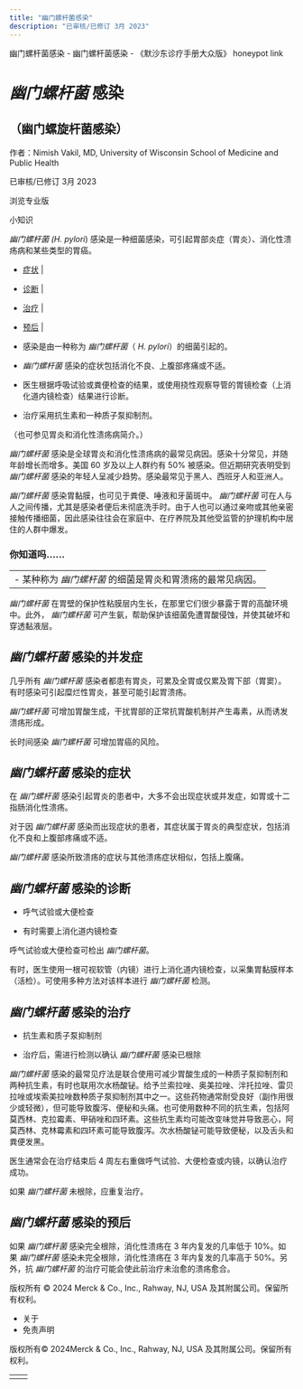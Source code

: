 ```yaml
---
title: "幽门螺杆菌感染"
description: "已审核/已修订 3月 2023"
---
```


﻿幽门螺杆菌感染 \- 幽门螺杆菌感染 \- 《默沙东诊疗手册大众版》 honeypot link

# _幽门螺杆菌_ 感染

## （幽门螺旋杆菌感染）

作者：Nimish Vakil, MD, University of Wisconsin School of Medicine and Public
Health

已审核/已修订 3月 2023

浏览专业版

小知识

_幽门螺杆菌_ _(H. pylori_) 感染是一种细菌感染，可引起胃部炎症（胃炎）、消化性溃疡病和某些类型的胃癌。

- [症状](#症状_v21357000_zh) \|
- [诊断](#诊断_v21357008_zh) \|
- [治疗](#治疗_v21357029_zh) \|
- [预后](#预后_v21357021_zh) \|

- 感染是由一种称为 _幽门螺杆菌_（ _H. pylori_）的细菌引起的。

- _幽门螺杆菌_ 感染的症状包括消化不良、上腹部疼痛或不适。

- 医生根据呼吸试验或粪便检查的结果，或使用挠性观察导管的胃镜检查（上消化道内镜检查）结果进行诊断。

- 治疗采用抗生素和一种质子泵抑制剂。


（也可参见胃炎和消化性溃疡病简介。）

_幽门螺杆菌_ 感染是全球胃炎和消化性溃疡病的最常见病因。感染十分常见，并随年龄增长而增多。美国 60 岁及以上人群约有 50% 被感染。但近期研究表明受到 _幽门螺杆菌_ 感染的年轻人呈减少趋势。感染最常见于黑人、西班牙人和亚洲人。

_幽门螺杆菌_ 感染胃黏膜，也可见于粪便、唾液和牙菌斑中。 _幽门螺杆菌_ 可在人与人之间传播，尤其是感染者便后未彻底洗手时。由于人也可以通过亲吻或其他亲密接触传播细菌，因此感染往往会在家庭中、在疗养院及其他受监管的护理机构中居住的人群中爆发。

### 你知道吗……

|     |
| --- |
| - 某种称为 _幽门螺杆菌_ 的细菌是胃炎和胃溃疡的最常见病因。 |

_幽门螺杆菌_ 在胃壁的保护性粘膜层内生长，在那里它们很少暴露于胃的高酸环境中。此外， _幽门螺杆菌_ 可产生氨，帮助保护该细菌免遭胃酸侵蚀，并使其破坏和穿透黏液层。

## _幽门螺杆菌_ 感染的并发症

几乎所有 _幽门螺杆菌_ 感染者都患有胃炎，可累及全胃或仅累及胃下部（胃窦）。有时感染可引起糜烂性胃炎，甚至可能引起胃溃疡。

_幽门螺杆菌_ 可增加胃酸生成，干扰胃部的正常抗胃酸机制并产生毒素，从而诱发溃疡形成。

长时间感染 _幽门螺杆菌_ 可增加胃癌的风险。

## _幽门螺杆菌_ 感染的症状

在 _幽门螺杆菌_ 感染引起胃炎的患者中，大多不会出现症状或并发症，如胃或十二指肠消化性溃疡。

对于因 _幽门螺杆菌_ 感染而出现症状的患者，其症状属于胃炎的典型症状，包括消化不良和上腹部疼痛或不适。

_幽门螺杆菌_ 感染所致溃疡的症状与其他溃疡症状相似，包括上腹痛。

## _幽门螺杆菌_ 感染的诊断

- 呼气试验或大便检查

- 有时需要上消化道内镜检查


呼气试验或大便检查可检出 _幽门螺杆菌_。

有时，医生使用一根可视软管（内镜）进行上消化道内镜检查，以采集胃黏膜样本（活检）。可使用多种方法对该样本进行 _幽门螺杆菌_ 检测。

## _幽门螺杆菌_ 感染的治疗

- 抗生素和质子泵抑制剂

- 治疗后，需进行检测以确认 _幽门螺杆菌_ 感染已根除


_幽门螺杆菌_ 感染的最常见疗法是联合使用可减少胃酸生成的一种质子泵抑制剂和两种抗生素，有时也联用次水杨酸铋。给予兰索拉唑、奥美拉唑、泮托拉唑、雷贝拉唑或埃索美拉唑数种质子泵抑制剂其中之一。这些药物通常耐受良好（副作用很少或轻微），但可能导致腹泻、便秘和头痛。也可使用数种不同的抗生素，包括阿莫西林、克拉霉素、甲硝唑和四环素。这些抗生素均可能改变味觉并导致恶心，阿莫西林、克林霉素和四环素可能导致腹泻。次水杨酸铋可能导致便秘，以及舌头和粪便发黑。

医生通常会在治疗结束后 4 周左右重做呼气试验、大便检查或内镜，以确认治疗成功。

如果 _幽门螺杆菌_ 未根除，应重复治疗。

## _幽门螺杆菌_ 感染的预后

如果 _幽门螺杆菌_ 感染完全根除，消化性溃疡在 3 年内复发的几率低于 10%。如果 _幽门螺杆菌_ 感染未完全根除，消化性溃疡在 3 年内复发的几率高于 50%。另外，抗 _幽门螺杆菌_ 的治疗可能会使此前治疗未治愈的溃疡愈合。



版权所有 © 2024
Merck & Co., Inc., Rahway, NJ, USA 及其附属公司。保留所有权利。

- 关于
- 免责声明

版权所有© 2024Merck & Co., Inc., Rahway, NJ, USA 及其附属公司。保留所有权利。

|     |     |
| --- | --- |
|  |  |